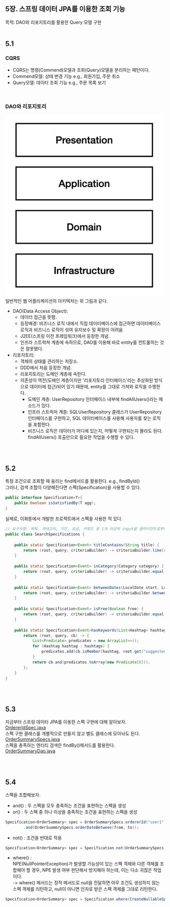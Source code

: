 ## 5장. 스프링 데이터 JPA를 이용한 조회 기능
목적: DAO와 리포지토리를 활용한 Query 모델 구현
<br>
<br>

## 5.1
### CQRS
- CQRS는 명령(Commend)모델과 조회(Query)모델을 분리하는 패턴이다.
- Commend모델: 상태 변경 기능 e.g., 회원가입, 주문 취소
- Query모델: 데이터 조회 기능 e.g., 주문 목록 보기
<br>

### DAO와 리포지토리
![img.png](img.png)
일반적인 웹 어플리케이션의 아키텍처는 위 그림과 같다. 
- DAO(Data Access Object):
  - 데이터 접근을 뜻함.
  - 등장배경: 비즈니스 로직 내에서 직접 데이터베이스에 접근하면 데이터베이스 로직과 비즈니스 로직이 섞여 유지보수 및 확장이 어려움
  - J2EE(스프링 이전 프레임워크)에서 등장한 개념.
  - 인프라 스트럭쳐 계층에 속하므로, DAO를 이용해 바로 entity를 컨트롤하는 것은 잘못됐다.
- 리포지토리:
  - 객체의 상태를 관리하는 저장소.
  - DDD에서 처음 등장한 개념.
  - 리포지토리는 도메인 계층에 속한다.
  - 의존성이 역전(도메인 계층이지만 '리포지토리 인터페이스'라는 추상화된 방식으로 데이터에 접근)되어 있기 때문에, entity를 그대로 가져와 로직을 수행한다. 
    - 도메인 계층: UserRepository 인터페이스 내부에 findAllUsers()라는 메소드가 있다.
    - 인프라 스트럭처 계층: SQLUserRepository 클래스가 UserRepository 인터페이스를 구현하고, SQL 데이터베이스를 사용해 사용자를 찾는 로직을 포함한다.
    - 비즈니스 로직은 데이터가 어디에 있는지, 어떻게 구현되는지 몰라도 된다. findAllUsers() 호출만으로 필요한 작업을 수행할 수 있다. 

<br>
<br>

## 5.2
특정 조건으로 조회할 때 웅리는 find메서드를 활용한다. e.g., findById() <br>
그러나, 검색 조합이 다양해진다면 스펙(Specification)을 사용할 수 있다. <br>
```java
public interface Specification<T>{
    public boolean isSatisfiedBy(T agg);
}
```
실제로, 이화톤에서 개발한 프로젝트에서 스펙을 사용한 적 있다. <br>
```java
// 요구사항: 제목, 카테고리, 기간, 요금, 키워드 중 1개 이상의 input을 클라이언트로부터 받고, 해당 input의 교집합을 검색결과로 보여주자.
public class SearchSpecifications {

    public static Specification<Event> titleContains(String title) {
        return (root, query, criteriaBuilder) -> criteriaBuilder.like(root.get("title"), "%" + title + "%");
    }

    public static Specification<Event> inCategory(Category category) {
        return (root, query, criteriaBuilder) -> criteriaBuilder.equal(root.get("category"), category);
    }

    public static Specification<Event> betweenDates(LocalDate start, LocalDate end) {
        return (root, query, criteriaBuilder) -> criteriaBuilder.between(root.get("start_date"), start, end);
    }

    public static Specification<Event> isFree(Boolean free) {
        return (root, query, criteriaBuilder) -> criteriaBuilder.equal(root.get("free"), free);
    }

    public static Specification<Event>hasKeywords(List<Hashtag> hashtags) {
        return (root, query, cb) -> {
            List<Predicate> predicates = new ArrayList<>();
            for (Hashtag hashtag : hashtags) {
                predicates.add(cb.isMember(hashtag, root.get("suggestedKeywords"))); // Use Enum directly
            }
            return cb.and(predicates.toArray(new Predicate[0]));
        };
    }
}
```

<br>
<br>

## 5.3
지금부터 스프링 데이터 JPA를 이용한 스펙 구현에 대해 알아보자. <br> 
[OrdererIdSpec.java](../order/query/dao/OrdererIdSpec.java) <br>
스펙 구현 클래스를 개별적으로 만들지 않고 별도 클래스에 모아놔도 된다. <br>
[OrderSummarySpecs.java](../order/query/dao/OrderSummarySpecs.java) <br>
스펙을 충족하는 엔티티 검색은 findBy()메서드를 활용한다. <br>
[OrderSummaryDao.java](../order/query/dao/OrderSummaryDao.java) <br>

<br>
<br>

## 5.4
스펙을 조합해보자. <br>
- and() : 두 스펙을 모두 충족하는 조건을 표현하는 스펙을 생성
- or() : 두 스펙 중 하나 이상을 충족하는 조건을 표현하는 스펙을 생성
```java
Specification<OrderSummary> spec = OrderSummarySpecs.ordererId("user1")
        .and(OrderSuammrySpecs.orderDateBetween(from, to));
```
- not() : 조건을 반대로 적용
```java
Specification<OrderSummary> spec = Specification.not(OrderSummarySpecs.ordererId("user1"));
```
- where() : <br>
NPE(NullPointerException)가 발생할 가능성이 있는 스펙 객체와 다른 객체를 조합해야 할 경우, NPE 발생 여부 판단해서 방지해야 하는데, 이는 다소 귀찮은 작업이다. <br> 
-> where() 메서드는 정적 메서드로 null을 전달하면 아무 조건도 생성하지 않는 스펙 객체를 리턴하고, null이 아니면 인자로 받은 스펙 객체를 그대로 리턴한다. 
```java
Specification<OrderSummary> spec = Specification.where(CreateNullableSpec()).and(createOtherSpec());
```

<br>
<br>

